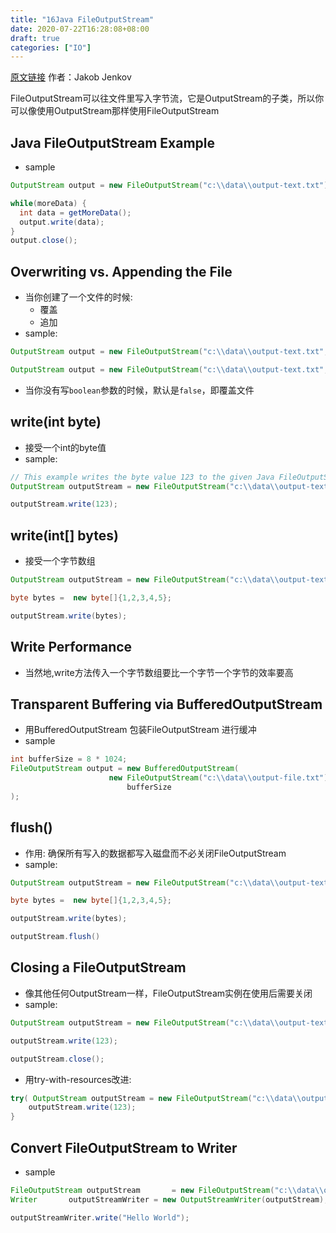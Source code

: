 ```yaml
---
title: "16Java FileOutputStream"
date: 2020-07-22T16:28:08+08:00
draft: true
categories: ["IO"]
---
```

[原文链接](http://tutorials.jenkov.com/java-io) 作者：Jakob Jenkov

FileOutputStream可以往文件里写入字节流，它是OutputStream的子类，所以你可以像使用OutputStream那样使用FileOutputStream

## Java FileOutputStream Example
+ sample
```java
OutputStream output = new FileOutputStream("c:\\data\\output-text.txt");

while(moreData) {
  int data = getMoreData();
  output.write(data);
}
output.close();
```

## Overwriting vs. Appending the File
+ 当你创建了一个文件的时候:
  + 覆盖
  + 追加
+ sample:
```java
OutputStream output = new FileOutputStream("c:\\data\\output-text.txt", true); //append

OutputStream output = new FileOutputStream("c:\\data\\output-text.txt", false); //overwrite
```
+ 当你没有写`boolean`参数的时候，默认是`false`，即覆盖文件

## write(int byte)
+ 接受一个int的byte值
+ sample:
```java
// This example writes the byte value 123 to the given Java FileOutputStream.
OutputStream outputStream = new FileOutputStream("c:\\data\\output-text.txt");

outputStream.write(123);
```
## write(int[] bytes)
+ 接受一个字节数组
```java
OutputStream outputStream = new FileOutputStream("c:\\data\\output-text.txt");

byte bytes =  new byte[]{1,2,3,4,5};

outputStream.write(bytes);
```

## Write Performance
+ 当然地,write方法传入一个字节数组要比一个字节一个字节的效率要高

## Transparent Buffering via BufferedOutputStream
+ 用BufferedOutputStream 包装FileOutputStream 进行缓冲
+ sample
```java
int bufferSize = 8 * 1024;
FileOutputStream output = new BufferedOutputStream(
                      new FileOutputStream("c:\\data\\output-file.txt"),
                          bufferSize
);
```

## flush()
+ 作用: 确保所有写入的数据都写入磁盘而不必关闭FileOutputStream
+ sample:
```java
OutputStream outputStream = new FileOutputStream("c:\\data\\output-text.txt");

byte bytes =  new byte[]{1,2,3,4,5};

outputStream.write(bytes);

outputStream.flush()
```

## Closing a FileOutputStream
+ 像其他任何OutputStream一样，FileOutputStream实例在使用后需要关闭
+ sample:
```java
OutputStream outputStream = new FileOutputStream("c:\\data\\output-text.txt");

outputStream.write(123);

outputStream.close();
```
+ 用try-with-resources改进:
```java
try( OutputStream outputStream = new FileOutputStream("c:\\data\\output-text.txt") ) {
    outputStream.write(123);
}
```

## Convert FileOutputStream to Writer
+ sample
```java
FileOutputStream outputStream       = new FileOutputStream("c:\\data\\output.txt");
Writer       outputStreamWriter = new OutputStreamWriter(outputStream);

outputStreamWriter.write("Hello World");
```